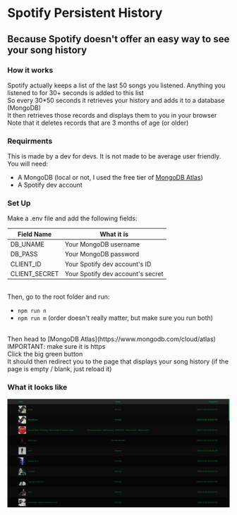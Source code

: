 # Spotify Persistent History
## Because Spotify doesn't offer an easy way to see your song history

### How it works
Spotify actually keeps a list of the last 50 songs you listened. Anything you listened to for 30+ seconds is added to this list<br>
So every 30\*50 seconds it retrieves your history and adds it to a database (MongoDB)<br>
It then retrieves those records and displays them to you in your browser<br>
Note that it deletes records that are 3 months of age (or older)

### Requirments
This is made by a dev for devs. It is not made to be average user friendly. <br>
You will need:

- A MongoDB (local or not, I used the free tier of [MongoDB Atlas](https://www.mongodb.com/cloud/atlas))
- A Spotify dev account

### Set Up
Make a .env file and add the following fields:

| Field Name     | What it is                        |
|--------------|------------------------------|
| DB_UNAME  	 | Your MongoDB username             |
| DB_PASS		 | Your MongoDB password             |
| CLIENT_ID	     | Your Spotify dev account's ID     |
| CLIENT_SECRET  | Your Spotify dev account's secret |

<br>
Then, go to the root folder and run:

- `npm run n`
- `npm run m` (order doesn't really matter, but make sure you run both)
<br>
Then head to [MongoDB Atlas](https://www.mongodb.com/cloud/atlas) IMPORTANT: make sure it is https<br>
Click the big green button<br>
It should then redirect you to the page that displays your song history (if the page is empty / blank, just reload it)

### What it looks like
![GUI Example](./example.png)
